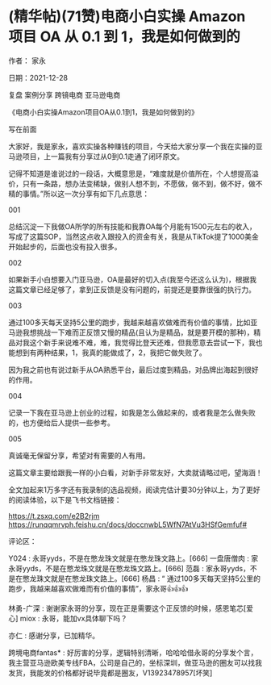 
# (精华帖)(71赞)电商小白实操 Amazon 项目 OA 从 0.1 到 1，我是如何做到的

作者：  家永

日期：2021-12-28

复盘  案例分享  跨镜电商  亚马逊电商

《电商小白实操Amazon项目OA从0.1到1，我是如何做到的》

写在前面

大家好，我是家永，喜欢实操各种赚钱的项目，今天给大家分享一个我在实操的亚马逊项目，上一篇我有分享过从0到0.1走通了闭环原文。

记得不知道是谁说过的一段话，大概意思是，“难度就是价值所在，个人想提高溢价，只有一条路，想办法变稀缺，做别人想不到，不愿做，做不到，做不好，做不精的事情。”所以这一次分享有如下几点意思：

001

总结沉淀一下我做OA所学的所有技能和我靠OA每个月能有1500元左右的收入，写成了这篇SOP，当然这点收入跟投入的资金有关，我是从TikTok提了1000美金开始起步的，后面也没有投入很多。

 

 

002

如果新手小白想要入门亚马逊，OA是最好的切入点(我至今还这么认为)，根据我这篇文章已经足够了，拿到正反馈是没有问题的，前提还是要靠很强的执行力。

003

通过100多天每天坚持5公里的跑步，我越来越喜欢做难而有价值的事情，比如亚马逊我想挑战一下难而正反馈又慢的精品(且认为是精品，就是要开模的那种)，精品对我这个新手来说难不难，难，我觉得比登天还难，但我愿意去尝试一下，我也能想到有两种结果，1，我真的能做成了，2，我把它做失败了。

因为我之前也有说过新手从OA熟悉平台，最后过度到精品，对品牌出海起到很好的作用。

004

记录一下我在亚马逊上创业的过程，如我是怎么做起来的，或者我是怎么做失败的，也方便给后人提供一些参考。

005

真诚毫无保留分享，希望对有需要的人有用。

这篇文章主要给跟我一样的小白看，对新手非常友好，大卖就请略过吧，望海涵！

全文加起来1万多字还有我录制的选品视频，阅读完估计要30分钟以上，为了更好的阅读体验，以下是飞书文档链接：

https://t.zsxq.com/e2B2rjm https://runqqmrvph.feishu.cn/docs/doccnwbL5WfN7AtVu3HSfGemfuf#

评论区：

Y024 : 永哥yyds，不是在憋龙珠文就是在憋龙珠文路上。[666] 一盘唐僧肉 : 家永哥yyds，不是在憋龙珠文就是在憋龙珠文路上。[666] 范磊 : 家永哥yyds，不是在憋龙珠文就是在憋龙珠文路上。[666] 杨昌 : “ 通过100多天每天坚持5公里的跑步，我越来越喜欢做难而有价值的事情”，家永哥👍👍👍

林勇-广深 : 谢谢家永哥的分享，现在正是需要这个正反馈的时候，感恩笔芯[爱心] miox : 永哥，能加vx具体聊下吗？

亦仁 : 感谢分享，已加精华。

 

 

跨境电商fantas* : 好厉害的分享，逻辑特别清晰，哈哈哈借永哥的分享发个言，我主营亚马逊欧美专线FBA，公司是自己的，坐标深圳，做亚马逊的圈友可以找我发货，我能发的价格都好说毕竟都是圈友，V13923478957[坏笑]
